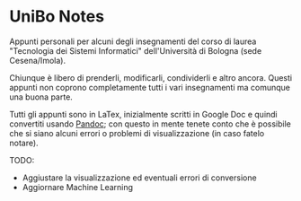 # UniBo Notes
Appunti personali per alcuni degli insegnamenti del corso di laurea "Tecnologia dei Sistemi Informatici" dell'Università di Bologna (sede Cesena/Imola).

Chiunque è libero di prenderli, modificarli, condividerli e altro ancora. Questi appunti non coprono completamente tutti i vari insegnamenti ma comunque una buona parte.

Tutti gli appunti sono in LaTex, inizialmente scritti in Google Doc e quindi convertiti usando [Pandoc](https://pandoc.org/#); con questo in mente tenete conto che è possibile che si siano alcuni errori o problemi di visualizzazione (in caso fatelo notare).

TODO:
- Aggiustare la visualizzazione ed eventuali errori di conversione
- Aggiornare Machine Learning
